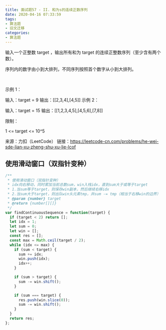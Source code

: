 ```yaml
---
title: 面试题57 - II. 和为s的连续正数序列
date: 2020-04-16 07:33:59
tags:
- 算法题
- 旧文迁移
categories:
- 算法题
---
```



输入一个正整数 target ，输出所有和为 target 的连续正整数序列（至少含有两个数）。

序列内的数字由小到大排列，不同序列按照首个数字从小到大排列。

<!-- more -->
 

示例 1：

输入：target = 9
输出：[[2,3,4],[4,5]]
示例 2：

输入：target = 15
输出：[[1,2,3,4,5],[4,5,6],[7,8]]
 

限制：

1 <= target <= 10^5

来源：力扣（LeetCode）
链接：https://leetcode-cn.com/problems/he-wei-sde-lian-xu-zheng-shu-xu-lie-lcof

## 使用滑动窗口（双指针变种）

```js
/**
 * 使用滑动窗口（双指针变种）
 * idx向右移动，同时累加当前总数sum，win入栈idx，直到sum大于或等于target
 * 1.当sum等于target，则保存win副本，然后继续右移idx
 * 2.当sum大于target，则出队win头元素tmp，并sum -= tmp（相当于右移win的边界）
 * @param {number} target
 * @return {number[][]}
 */
var findContinuousSequence = function(target) {
  if (target < 2) return [];
  let idx = 1;
  let sum = 0;
  let win = [];
  const res = [];
  const max = Math.ceil(target / 2);
  while (idx <= max) {
    if (sum < target) {
      sum += idx;
      win.push(idx);
      idx++;
    }

    if (sum > target) {
      sum -= win.shift();
    }

    if (sum === target) {
      res.push(win.slice(0));
      sum -= win.shift();
    }
  }
  return res;
};
```
